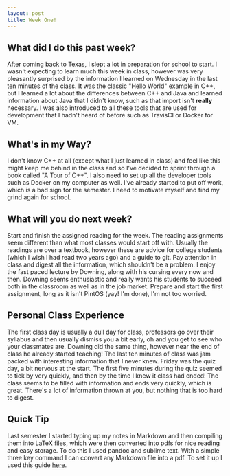 ```yaml
---
layout: post
title: Week One!
---
```


## What did I do this past week?
After coming back to Texas, I slept a lot in preparation for school to start. I wasn't expecting to learn much this week in class, however was very pleasantly surprised by the information I learned on Wednesday in the last ten minutes of the class. It was the classic "Hello World" example in C++, but I learned a lot about the differences between C++ and Java and learned information about Java that I didn't know, such as that import isn't **really** necessary. I was also introduced to all these tools that are used for development that I hadn't heard of before such as TravisCI or Docker for VM.

## What's in my Way?
I don't know C++ at all (except what I just learned in class) and feel like this might keep me behind in the class and so I've decided to sprint through a book called "A Tour of C++". I also need to set up all the developer tools such as Docker on my computer as well. I've already started to put off work, which is a bad sign for the semester. I need to motivate myself and find my grind again for school. 

## What will you do next week?
Start and finish the assigned reading for the week. The reading assignments seem different than what most classes would start off with. Usually the readings are over a textbook, however these are advice for college students (which I wish I had read two years ago) and a guide to git. Pay attention in class and digest all the information, which shouldn't be a problem. I enjoy the fast paced lecture by Downing, along with his cursing every now and then. Downing seems enthusiastic and really wants his students to succeed both in the classroom as well as in the job market. Prepare and start the first assignment, long as it isn't PintOS (yay! I'm done), I'm not too worried. 

## Personal Class Experience
The first class day is usually a dull day for class, professors go over their syllabus and then usually dismiss you a bit early, oh and you get to see who your classmates are. Downing did the same thing, however near the end of class he already started teaching! The last ten minutes of class was jam packed with interesting information that I never knew. Friday was the quiz day, a bit nervous at the start. The first five minutes during the quiz seemed to tick by very quickly, and then by the time I knew it class had ended! The class seems to be filled with information and ends very quickly, which is great. There's a lot of information thrown at you, but nothing that is too hard to digest. 

## Quick Tip
Last semester I started typing up my notes in Markdown and then compiling them into LaTeX files, which were then converted into pdfs for nice reading and easy storage. To do this I used pandoc and sublime text. With a simple three key command I can convert any Markdown file into a pdf. To set it up I used this guide [here](http://kesdev.com/you-got-latex-in-my-markdown/). 
